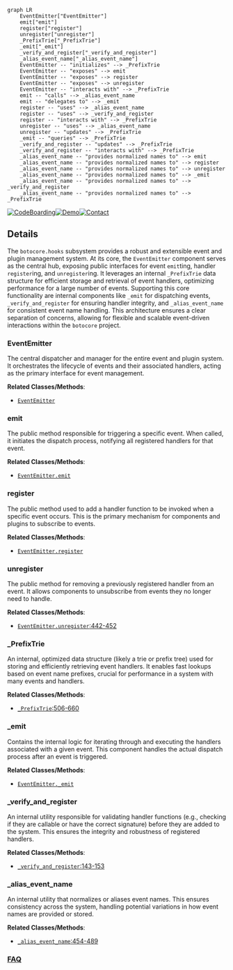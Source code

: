 ```mermaid
graph LR
    EventEmitter["EventEmitter"]
    emit["emit"]
    register["register"]
    unregister["unregister"]
    _PrefixTrie["_PrefixTrie"]
    _emit["_emit"]
    _verify_and_register["_verify_and_register"]
    _alias_event_name["_alias_event_name"]
    EventEmitter -- "initializes" --> _PrefixTrie
    EventEmitter -- "exposes" --> emit
    EventEmitter -- "exposes" --> register
    EventEmitter -- "exposes" --> unregister
    EventEmitter -- "interacts with" --> _PrefixTrie
    emit -- "calls" --> _alias_event_name
    emit -- "delegates to" --> _emit
    register -- "uses" --> _alias_event_name
    register -- "uses" --> _verify_and_register
    register -- "interacts with" --> _PrefixTrie
    unregister -- "uses" --> _alias_event_name
    unregister -- "updates" --> _PrefixTrie
    _emit -- "queries" --> _PrefixTrie
    _verify_and_register -- "updates" --> _PrefixTrie
    _verify_and_register -- "interacts with" --> _PrefixTrie
    _alias_event_name -- "provides normalized names to" --> emit
    _alias_event_name -- "provides normalized names to" --> register
    _alias_event_name -- "provides normalized names to" --> unregister
    _alias_event_name -- "provides normalized names to" --> _emit
    _alias_event_name -- "provides normalized names to" --> _verify_and_register
    _alias_event_name -- "provides normalized names to" --> _PrefixTrie
```

[![CodeBoarding](https://img.shields.io/badge/Generated%20by-CodeBoarding-9cf?style=flat-square)](https://github.com/CodeBoarding/GeneratedOnBoardings)[![Demo](https://img.shields.io/badge/Try%20our-Demo-blue?style=flat-square)](https://www.codeboarding.org/demo)[![Contact](https://img.shields.io/badge/Contact%20us%20-%20contact@codeboarding.org-lightgrey?style=flat-square)](mailto:contact@codeboarding.org)

## Details

The `botocore.hooks` subsystem provides a robust and extensible event and plugin management system. At its core, the `EventEmitter` component serves as the central hub, exposing public interfaces for event `emit`ting, handler `register`ing, and `unregister`ing. It leverages an internal `_PrefixTrie` data structure for efficient storage and retrieval of event handlers, optimizing performance for a large number of events. Supporting this core functionality are internal components like `_emit` for dispatching events, `_verify_and_register` for ensuring handler integrity, and `_alias_event_name` for consistent event name handling. This architecture ensures a clear separation of concerns, allowing for flexible and scalable event-driven interactions within the `botocore` project.

### EventEmitter
The central dispatcher and manager for the entire event and plugin system. It orchestrates the lifecycle of events and their associated handlers, acting as the primary interface for event management.


**Related Classes/Methods**:

- <a href="https://github.com/boto/botocore/blob/develop/botocore/hooks.py" target="_blank" rel="noopener noreferrer">`EventEmitter`</a>


### emit
The public method responsible for triggering a specific event. When called, it initiates the dispatch process, notifying all registered handlers for that event.


**Related Classes/Methods**:

- <a href="https://github.com/boto/botocore/blob/develop/botocore/hooks.py" target="_blank" rel="noopener noreferrer">`EventEmitter.emit`</a>


### register
The public method used to add a handler function to be invoked when a specific event occurs. This is the primary mechanism for components and plugins to subscribe to events.


**Related Classes/Methods**:

- <a href="https://github.com/boto/botocore/blob/develop/botocore/hooks.py" target="_blank" rel="noopener noreferrer">`EventEmitter.register`</a>


### unregister
The public method for removing a previously registered handler from an event. It allows components to unsubscribe from events they no longer need to handle.


**Related Classes/Methods**:

- <a href="https://github.com/boto/botocore/blob/develop/botocore/hooks.py#L442-L452" target="_blank" rel="noopener noreferrer">`EventEmitter.unregister`:442-452</a>


### _PrefixTrie
An internal, optimized data structure (likely a trie or prefix tree) used for storing and efficiently retrieving event handlers. It enables fast lookups based on event name prefixes, crucial for performance in a system with many events and handlers.


**Related Classes/Methods**:

- <a href="https://github.com/boto/botocore/blob/develop/botocore/hooks.py#L506-L660" target="_blank" rel="noopener noreferrer">`_PrefixTrie`:506-660</a>


### _emit
Contains the internal logic for iterating through and executing the handlers associated with a given event. This component handles the actual dispatch process after an event is triggered.


**Related Classes/Methods**:

- <a href="https://github.com/boto/botocore/blob/develop/botocore/hooks.py" target="_blank" rel="noopener noreferrer">`EventEmitter._emit`</a>


### _verify_and_register
An internal utility responsible for validating handler functions (e.g., checking if they are callable or have the correct signature) before they are added to the system. This ensures the integrity and robustness of registered handlers.


**Related Classes/Methods**:

- <a href="https://github.com/boto/botocore/blob/develop/botocore/hooks.py#L143-L153" target="_blank" rel="noopener noreferrer">`_verify_and_register`:143-153</a>


### _alias_event_name
An internal utility that normalizes or aliases event names. This ensures consistency across the system, handling potential variations in how event names are provided or stored.


**Related Classes/Methods**:

- <a href="https://github.com/boto/botocore/blob/develop/botocore/hooks.py#L454-L489" target="_blank" rel="noopener noreferrer">`_alias_event_name`:454-489</a>




### [FAQ](https://github.com/CodeBoarding/GeneratedOnBoardings/tree/main?tab=readme-ov-file#faq)